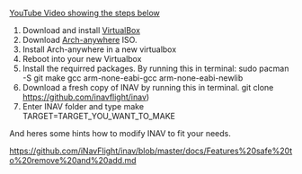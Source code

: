 [YouTube Video showing the steps below](https://youtu.be/WN0UEmIJLX4)

1. Download and install [VirtualBox](https://www.virtualbox.org/)
1. Download [Arch-anywhere](https://arch-anywhere.org/download/) ISO.
1. Install Arch-anywhere in a new virtualbox
1. Reboot into your new Virtualbox
1. Install the requirred packages. By running this in terminal: sudo pacman -S git make gcc arm-none-eabi-gcc arm-none-eabi-newlib
1. Download a fresh copy of INAV by running this in terminal. git clone https://github.com/inavflight/inav)
1. Enter INAV folder and type make TARGET=TARGET_YOU_WANT_TO_MAKE

And heres some hints how to modify INAV to fit your needs.

https://github.com/iNavFlight/inav/blob/master/docs/Features%20safe%20to%20remove%20and%20add.md